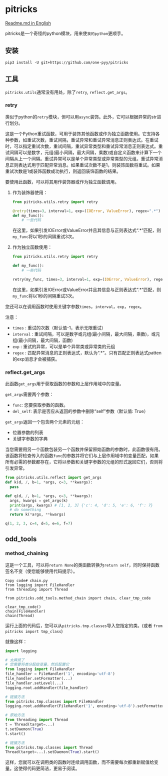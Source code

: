 # pitricks

[Readme.md in English](https://github.com/one-pyy/pitricks/blob/main/readme-en.md)

pitricks是一个奇怪的python模块，用来使`我的python`更顺手。

## 安装

```
pip3 install -U git+https://github.com/one-pyy/pitricks
```

## 工具

`pitricks.utils`通常没有用处，除了`retry`, `reflect.get_args`。

### retry

类似于python的`retry`模块，但可以用`async`装饰。此外，它可以根据异常的str进行划分。

这是一个Python重试函数，可用于装饰其他函数或作为独立函数使用。它支持各种参数，如重试次数，重试间隔，重试异常和重试异常消息正则表达式。在重试时，可以指定重试次数，重试间隔，重试异常类型和重试异常消息正则表达式。重试间隔可以是数字，元组(最小间隔，最大间隔，乘数)或自定义函数来计算下一个间隔从上一个间隔。重试异常可以是单个异常类型或异常类型的元组。重试异常消息正则表达式用于匹配异常消息。如果重试次数不是1，则装饰函数将重试。如果重试次数是1或装饰函数成功执行，则返回装饰函数的结果。

要使用此函数，可以将其用作装饰器或作为独立函数调用。

1. 作为装饰器使用：

   ```python
   from pitricks.utils.retry import retry
   
   @retry(times=3, interval=1, exp=(IOError, ValueError), regex=".*")
   def my_func():
       # 一些代码
   ```

   在这里，如果引发IOError或ValueError并且其信息与正则表达式“.*”匹配，则`my_func`将以1秒的间隔重试3次。

2. 作为独立函数使用：

   ```python
   from pitricks.utils.retry import retry
   
   def my_func():
       # 一些代码
   
   retry(my_func, times=3, interval=1, exp=(IOError, ValueError), regex=".*")
   ```

   在这里，如果引发IOError或ValueError并且其信息与正则表达式“.*”匹配，则`my_func`将以1秒的间隔重试3次。

您还可以在调用函数时使用关键字参数`times`，`interval`，`exp`，`regex`。

注意：

- `times` : 重试的次数（默认值-1，表示无限重试）
- `interval` : 重试间隔，可以是数字或元组(最小间隔，最大间隔，乘数)，或元组(最小间隔，最大间隔，函数)
- `exp` : 重试的异常，可以是单个异常类或异常类的元组
- `regex` : 匹配异常消息的正则表达式，默认为“.*”。只有匹配正则表达式patten的exp消息才会被捕获。

### reflect.get_args

此函数`get_args`用于获取函数的参数和上层作用域中的变量。

`get_args`需要两个参数：

- `func`: 您要获取参数的函数。
- `del_self`: 表示是否应从返回的参数中删除“self”参数（默认值: True）

`get_args`返回一个包含两个元素的元组：

- 位置参数的列表
- 关键字参数的字典

当您需要用另一个函数包装另一个函数并保留原始函数的参数时，此函数很有用。该函数将检查传入的函数`func`的参数并将它们与上层作用域中的变量匹配，如果所有必需的参数都存在，它将以参数和关键字参数的元组的形式返回它们，否则将引发异常。

```python
from pitricks.utils.reflect import get_args
def k(d, /, b=1, *args, c=3, **kwargs):
  pass

def q(d, /, b=1, *args, c=3, **kwargs):
  args, kwargs = get_args(k)
  print(args, kwargs) # [1, 2, 3] {'c': 4, 'd': 5, 'e': 6, 'f': 7}
  # do something
  return k(*args, **kwargs)

q(1, 2, 3, c=4, d=5, e=6, f=7)
```

## odd_tools

### method_chaining

这是一个工具，可以将`return None`的类函数转换为`return self`，同时保持函数签名不变（使您能够使用代码提示）。

```
Copy code# chain.py
from logging import FileHandler
from threading import Thread

from pitricks.odd_tools.method_chain import chain, clear_tmp_code

clear_tmp_code()
chain(FileHandler)
chain(Thread)
```

运行上面的代码后，您可以从`pitricks.tmp.classes`导入您指定的类。(或者 `from pitricks import tmp_class`)

就像这样：

```python
import logging

# 太麻烦了
# 您需要将类分配给变量，然后配置它
from logging import FileHandler
file_handler = FileHandler('1', encoding='utf-8')
file_handler.setFormatter(...)
file_handler.setLevel(...)
logging.root.addHandler(file_handler)

# 链接方法
from pitricks.tmp.classes import FileHandler
logging.root.addHandler(FileHandler('1', encoding='utf-8').setFormatter(...).setLevel(...))

# 原始方法
from threading import Thread
t = Thread(target=...)
t.setDaemon(True)
t.start()

# 链接方法
from pitricks.tmp.classes import Thread
Thread(target=...).setDaemon(True).start()
```

这样，您就可以在调用类的函数时连续调用函数，而不需要每次都重新赋值给变量。这使得代码更简洁，更易于阅读。